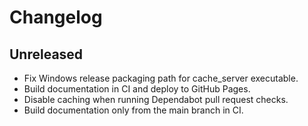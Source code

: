 # Changelog

## Unreleased
- Fix Windows release packaging path for cache_server executable.
- Build documentation in CI and deploy to GitHub Pages.
- Disable caching when running Dependabot pull request checks.
- Build documentation only from the main branch in CI.
